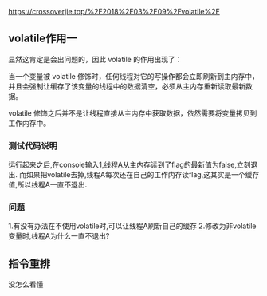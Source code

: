https://crossoverjie.top/%2F2018%2F03%2F09%2Fvolatile%2F

## volatile作用一

显然这肯定是会出问题的，因此 volatile 的作用出现了：

当一个变量被 volatile 修饰时，任何线程对它的写操作都会立即刷新到主内存中，并且会强制让缓存了该变量的线程中的数据清空，必须从主内存重新读取最新数据。

volatile 修饰之后并不是让线程直接从主内存中获取数据，依然需要将变量拷贝到工作内存中。

### 测试代码说明
运行起来之后,在console输入1,线程A从主内存读到了flag的最新值为false,立刻退出.
而如果把volatile去掉,线程A每次还在自己的工作内存读flag,这其实是一个缓存值,所以线程A一直不退出.

### 问题
1.有没有办法在不使用volatile时,可以让线程A刷新自己的缓存
2.修改为非volatile变量时,线程A为什么一直不退出?

## 指令重排
没怎么看懂